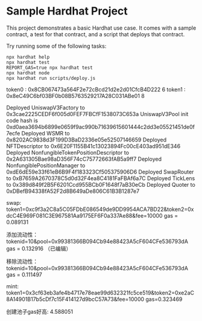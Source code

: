 # Sample Hardhat Project

This project demonstrates a basic Hardhat use case. It comes with a sample contract, a test for that contract, and a script that deploys that contract.

Try running some of the following tasks:

```shell
npx hardhat help
npx hardhat test
REPORT_GAS=true npx hardhat test
npx hardhat node
npx hardhat run scripts/deploy.js
```

token0 : 0x8CB067473a564F2e72cBcd21d2e2d01CfcB4D222              6
token1 : 0x8eC49C6bf03BF0b08B5763529217A28C031ABe01              8

Deployed UniswapV3Factory to 0x3cae2225CEDF6f005d0FEF7FBCfF1538073C653a
UniswapV3Pool init code hash is 0xd0aea3694b6899e0659f9ac990b71639615601444c2dd3e05521451de0f7ecfe
Deployed WSMR to 0x8202AC9838d3F199D3BaD2336e05e52507146659
Deployed NFTDescriptor to 0x6E20F1155B41c13023894Fc00cE403ad951dE346
Deployed NonfungibleTokenPositionDescriptor to 0x2A631305Bae98aD356F74cC75772663fAB5a9ff7
Deployed NonfungiblePositionManager to 0xdE6dE59e33f61eB6B9F4f183323Cf505375906D6
Deployed SwapRouter to 0xB7659A2670378C5d0d32F4ea8C4181FaFBAf6a7C
Deployed TickLens to 0x389d849f2B5F6201Ccd955BCb0F1648f7aB30eCb
Deployed Quoter to 0xDBefB94338fA52F2d8B649aDe806C61B3B1287e7

swap:
token1=0xc9f3a2C8a5C05FDbE086549de9DD9954ACA7BD22&token2=0xdcC4E969F081C3E967581Aa9175EF6F0a337Ae88&fee=10000
gas = 0.089131

添加流动性：
tokenid=10&pool=0x99381366B094Cb94e88423A5cF604CFe536793dA
gas = 0.132916 （已编辑） 

移除流动性：
tokenid=10&pool=0x99381366B094Cb94e88423A5cF604CFe536793dA
gas = 0.111497

mint:
token1=0x3cf63eb3afe4b4717e78eae99d632321fc5ce519&token2=0xe2aC8A14901B17b5cDf7c15F414127d9bcC57A73&fee=10000
gas=0.323469

创建池子gas好高: 4.588051

